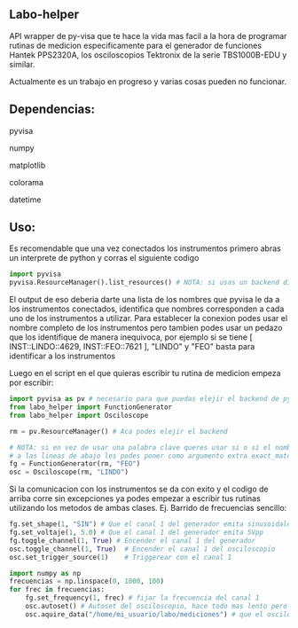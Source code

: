 Labo-helper
-----------

API wrapper de py-visa que te hace la vida mas facil a la hora de programar rutinas de medicion especificamente para el generador de funciones Hantek PPS2320A, los osciloscopios Tektronix de la serie TBS1000B-EDU y similar.

Actualmente es un trabajo en progreso y varias cosas pueden no funcionar.

Dependencias:
-------------

pyvisa

numpy

matplotlib

colorama

datetime

Uso:
----

Es recomendable que una vez conectados los instrumentos primero abras un interprete de python y corras el siguiente codigo

```python
import pyvisa
pyvisa.ResourceManager().list_resources() # NOTA: si usas un backend distinto tenelo en cuenta
```

El output de eso deberia darte una lista de los nombres que pyvisa le da a los instrumentos conectados, identifica que nombres corresponden a cada uno de los instrumentos a utilizar. Para establecer la conexion podes usar el nombre completo de los instrumentos pero tambien podes usar un pedazo que los identifique de manera inequivoca, por ejemplo si se tiene [ INST::LINDO::4629, INST::FEO::7621 ], "LINDO" y "FEO" basta para identificar a los instrumentos

Luego en el script en el que quieras escribir tu rutina de medicion empeza por escribir:

```python
import pyvisa as pv # necesario para que puedas elejir el backend de pyvisa a utilizar
from labo_helper import FunctionGenerator
from labo_helper import Osciloscope

rm = pv.ResourceManager() # Aca podes elejir el backend

# NOTA: si en vez de usar una palabra clave queres usar si o si el nombre exacto del instrumento,
# a las lineas de abajo les podes poner como argumento extra exact_match = True
fg = FunctionGenerator(rm, "FEO") 
osc = Osciloscope(rm, "LINDO")
```
Si la comunicacion con los instrumentos se da con exito y el codigo de arriba corre sin excepciones ya podes empezar a escribir tus rutinas utilizando los metodos de ambas clases.
Ej. Barrido de frecuencias sencillo:

```python
fg.set_shape(1, "SIN") # Que el canal 1 del generador emita sinusoidales
fg.set_voltaje(1, 5.0) # Que el canal 1 del generador emita 5Vpp
fg.toggle_channel(1, True) # Encender el canal 1 del generador
osc.toggle_channel(1, True)  # Encender el canal 1 del osciloscopio
osc.set_trigger_source(1)    # Triggerear con el canal 1

import numpy as np
frecuencias = np.linspace(0, 1000, 100)
for frec in frecuencias:
    fg.set_frequency(1, frec) # fijar la frecuencia del canal 1
    osc.autoset() # Autoset del osciloscopio, hace todo mas lento pero bueno
    osc.aquire_data("/home/mi_usuario/labo/mediciones") # que el osciloscopio mida y guarde todo en esa carpeta
```
